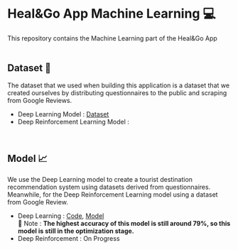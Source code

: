 # Heal&Go App Machine Learning 💻

This repository contains the Machine Learning part of the Heal&Go App
<br>
<br>

## Dataset 💾
The dataset that we used when building this application is a dataset that we created ourselves by distributing questionnaires to the public and scraping from Google Reviews.
- Deep Learning Model : [Dataset](https://github.com/C22-PS165-Heal-Go/HnG-MachineLearning/blob/main/dataset/questionnaire_dataset.csv)
- Deep Reinforcement Learning Model :
<br>

## Model 📈
We use the Deep Learning model to create a tourist destination recommendation system using datasets derived from questionnaires. Meanwhile, for the Deep Reinforcement Learning model using a dataset from Google Review.
- Deep Learning : [Code](https://github.com/C22-PS165-Heal-Go/HnG-MachineLearning/blob/main/src/dl_model.ipynb), [Model](https://github.com/C22-PS165-Heal-Go/HnG-MachineLearning/tree/main/src/model)\
📝 Note : **The highest accuracy of this model is still around 79%, so this model is still in the optimization stage.**
- Deep Reinforcement : On Progress
